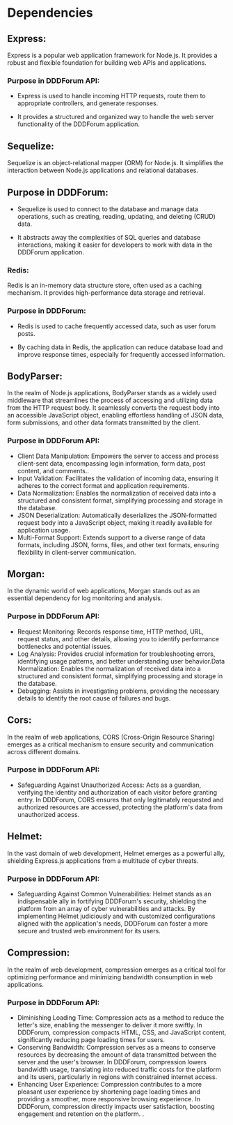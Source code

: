 # Dependencies 

 
## Express: 

Express is a popular web application framework for Node.js. It provides a robust and flexible foundation for building web APIs and applications. 
 
### Purpose in DDDForum API:  

* Express is used to handle incoming HTTP requests, route them to appropriate controllers, and generate responses. 

* It provides a structured and organized way to handle the web server functionality of the DDDForum application. 


## Sequelize: 

Sequelize is an object-relational mapper (ORM) for Node.js. It simplifies the interaction between Node.js applications and relational databases. 

## Purpose in DDDForum:  

* Sequelize is used to connect to the database and manage data operations, such as creating, reading, updating, and deleting (CRUD) data. 

* It abstracts away the complexities of SQL queries and database interactions, making it easier for developers to work with data in the DDDForum application. 

 
### Redis: 

Redis is an in-memory data structure store, often used as a caching mechanism. It provides high-performance data storage and retrieval. 

### Purpose in DDDForum:  

* Redis is used to cache frequently accessed data, such as user forum posts. 

* By caching data in Redis, the application can reduce database load and improve response times, especially for frequently accessed information. 

 
## BodyParser:
In the realm of Node.js applications, BodyParser stands as a widely used middleware that streamlines the process of accessing and utilizing data from the HTTP request body. It seamlessly converts the request body into an accessible JavaScript object, enabling effortless handling of JSON data, form submissions, and other data formats transmitted by the client.

### Purpose in DDDForum API: 
* Client Data Manipulation: Empowers the server to access and process client-sent data, encompassing login information, form data, post content, and comments..
* Input Validation: Facilitates the validation of incoming data, ensuring it adheres to the correct format and application requirements.
* Data Normalization: Enables the normalization of received data into a structured and consistent format, simplifying processing and storage in the database.
* JSON Deserialization: Automatically deserializes the JSON-formatted request body into a JavaScript object, making it readily available for application usage.
* Multi-Format Support: Extends support to a diverse range of data formats, including JSON, forms, files, and other text formats, ensuring flexibility in client-server communication.


## Morgan:
In the dynamic world of web applications, Morgan stands out as an essential dependency for log monitoring and analysis. 

### Purpose in DDDForum API: 
* Request Monitoring: Records response time, HTTP method, URL, request status, and other details, allowing you to identify performance bottlenecks and potential issues.
* Log Analysis: Provides crucial information for troubleshooting errors, identifying usage patterns, and better understanding user behavior.Data Normalization: Enables the normalization of received data into a structured and consistent format, simplifying processing and storage in the database.
* Debugging: Assists in investigating problems, providing the necessary details to identify the root cause of failures and bugs.


## Cors:
In the realm of web applications, CORS (Cross-Origin Resource Sharing) emerges as a critical mechanism to ensure security and communication across different domains.

### Purpose in DDDForum API: 
* Safeguarding Against Unauthorized Access: Acts as a guardian, verifying the identity and authorization of each visitor before granting entry. In DDDForum, CORS ensures that only legitimately requested and authorized resources are accessed, protecting the platform's data from unauthorized access.	
	

## Helmet:
In the vast domain of web development, Helmet emerges as a powerful ally, shielding Express.js applications from a multitude of cyber threats.

### Purpose in DDDForum API: 
* Safeguarding Against Common Vulnerabilities: Helmet stands as an indispensable ally in fortifying DDDForum's security, shielding the platform from an array of cyber vulnerabilities and attacks. By implementing Helmet judiciously and with customized configurations aligned with the application's needs, DDDForum can foster a more secure and trusted web environment for its users.


## Compression:
In the realm of web development, compression emerges as a critical tool for optimizing performance and minimizing bandwidth consumption in web applications. 

### Purpose in DDDForum API: 
* Diminishing Loading Time: Compression acts as a method to reduce the letter's size, enabling the messenger to deliver it more swiftly. In DDDForum, compression compacts HTML, CSS, and JavaScript content, significantly reducing page loading times for users.
* Conserving Bandwidth: Compression serves as a means to conserve resources by decreasing the amount of data transmitted between the server and the user's browser. In DDDForum, compression lowers bandwidth usage, translating into reduced traffic costs for the platform and its users, particularly in regions with constrained internet access.
* Enhancing User Experience: Compression contributes to a more pleasant user experience by shortening page loading times and providing a smoother, more responsive browsing experience. In DDDForum, compression directly impacts user satisfaction, boosting engagement and retention on the platform.
.



